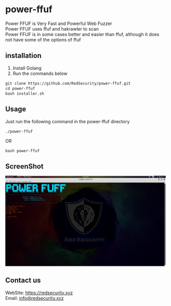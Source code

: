 # power-ffuf
Power FFUF is Very Fast and Powerful Web Fuzzer<br/>Power FFUF uses ffuf and hakrawler to scan<br/>Power FFUF is in some cases better and easier than ffuf, although it does not have some of the options of ffuf
## installation
1. Install Golang
2. Run the commands below
```
git clone https://github.com/RedSecurity/power-ffuf.git
cd power-ffuf
bash installer.sh
```
## Usage
Just run the following command in the power-ffuf directory
```
./power-ffuf
```
OR
```
bash power-ffuf
```
## ScreenShot
![salam](./apps/screen.png)
## Contact us
WebSite: https://redsecurity.xyz<br/>Email: info@redsecurity.xyz

